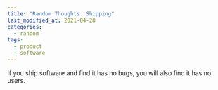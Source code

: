 ```yaml
---
title: "Random Thoughts: Shipping"
last_modified_at: 2021-04-28
categories:
  - random
tags:
  - product
  - software
---
```

If you ship software and find it has no bugs, you will also find it has no users.